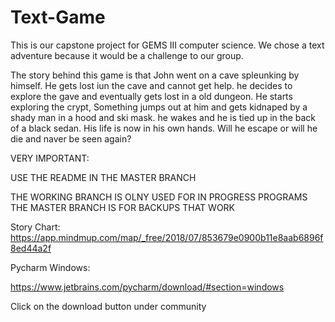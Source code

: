 # Text-Game

This is our capstone project for GEMS III computer science.
We chose a text adventure because it would be a challenge to our group.

The story behind this game is that John went on a cave spleunking by himself.
He gets lost iun the cave and cannot get help. he decides to explore the gave and eventually gets lost in a old dungeon. 
He starts exploring the crypt, Something jumps out at him and gets kidnaped by a shady man in a hood and ski mask. he wakes and he is tied up in the back of a black sedan. His life is now in his own hands. Will he escape or will he die and naver be seen again?

VERY IMPORTANT:

USE THE README IN THE MASTER BRANCH

THE WORKING BRANCH IS OLNY USED FOR IN PROGRESS PROGRAMS
THE MASTER BRANCH IS FOR BACKUPS THAT WORK


Story Chart: 
https://app.mindmup.com/map/_free/2018/07/853679e0900b11e8aab6896f8ed44a2f

Pycharm Windows:

https://www.jetbrains.com/pycharm/download/#section=windows

Click on the download button under community


